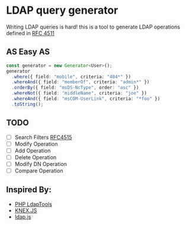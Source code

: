# LDAP query generator

Writing LDAP queries is hard!
this is a tool to generate LDAP operations defined in [RFC 4511](https://tools.ietf.org/html/rfc4511)

## AS Easy AS

```ts
const generator = new Generator<User>();
generator
  .where({ field: "mobile", criteria: "404*" })
  .whereAnd({ field: "memberOf", criteria: "admin*" })
  .orderBy({ field: "msDS-NcType", order: "asc" })
  .whereNot({ field: "middleName", criteria: "joe" })
  .whereAnd({ field: "msCOM-UserLink", criteria: "*foo" })
  .toString();
```

## TODO

- [ ] Search Filters [RFC4515](https://tools.ietf.org/html/rfc4515)
- [ ] Modify Operation
- [ ] Add Operation
- [ ] Delete Operation
- [ ] Modify DN Operation
- [ ] Compare Operation

## Inspired By:

- [PHP LdapTools](http://www.phpldaptools.com/tutorials/Building-LDAP-Queries/)
- [KNEX.JS](http://knexjs.org/)
- [ldap.js](http://ldapjs.org/filters.html)
